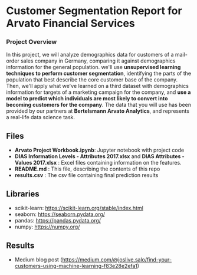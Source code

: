 # Customer Segmentation Report for Arvato Financial Services
 
 ### Project Overview

In this project, we will analyze demographics data for customers of a mail-order sales company in Germany, comparing it against demographics information for the general population. we'll use **unsupervised learning techniques to perform customer segmentation**, identifying the parts of the population that best describe the core customer base of the company. Then, we'll apply what we've learned on a third dataset with demographics information for targets of a marketing campaign for the company, and **use a model to predict which individuals are most likely to convert into becoming customers for the company**. The data that you will use has been provided by our partners at **Bertelsmann Arvato Analytics**, and represents a real-life data science task.

## Files

- **Arvato Project Workbook.ipynb**: Jupyter notebook with project code
- **DIAS Information Levels - Attributes 2017.xlsx** and **DIAS Attributes - Values 2017.xlsx** : Excel files containing information on the features.
- **README.md** : This file, describing the contents of this repo
- **results.csv** : The csv file containing final prediction results

## Libraries
- scikit-learn:  https://scikit-learn.org/stable/index.html
- seaborn: https://seaborn.pydata.org/
- pandas: https://pandas.pydata.org/
- numpy: https://numpy.org/

## Results
- Medium blog post (https://medium.com/@joslive.salo/find-your-customers-using-machine-learning-f83e28e2efa1) 
